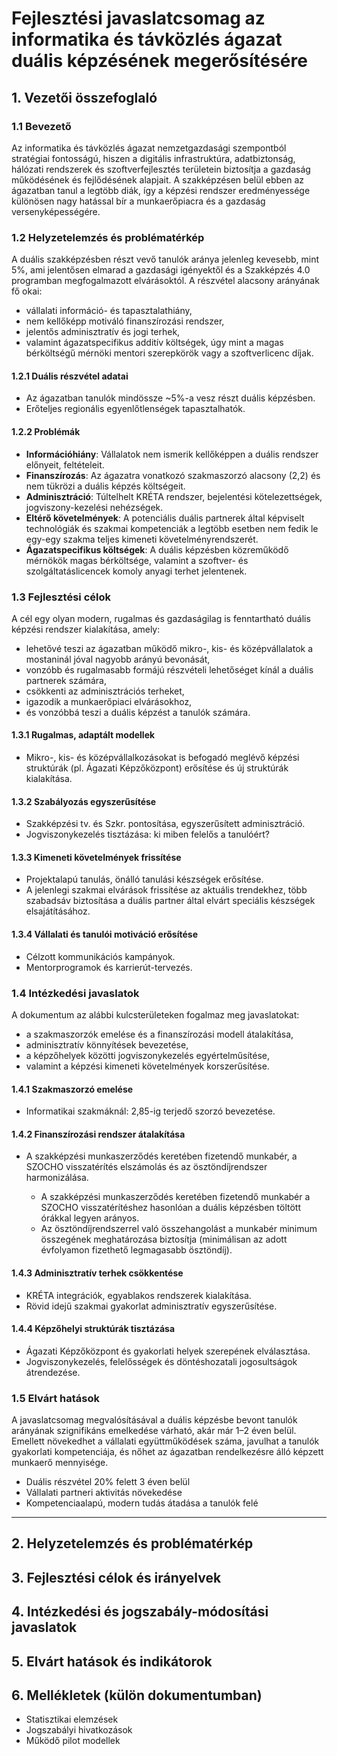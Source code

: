 # Fejlesztési javaslatcsomag az informatika és távközlés ágazat duális képzésének megerősítésére

## 1. Vezetői összefoglaló

### 1.1 Bevezető

Az informatika és távközlés ágazat nemzetgazdasági szempontból stratégiai fontosságú, hiszen a digitális infrastruktúra, adatbiztonság, hálózati rendszerek és szoftverfejlesztés területein biztosítja a gazdaság működésének és fejlődésének alapjait. A szakképzésen belül ebben az ágazatban tanul a legtöbb diák, így a képzési rendszer eredményessége különösen nagy hatással bír a munkaerőpiacra és a gazdaság versenyképességére.

### 1.2 Helyzetelemzés és problématérkép

A duális szakképzésben részt vevő tanulók aránya jelenleg kevesebb, mint 5%, ami jelentősen elmarad a gazdasági igényektől és a Szakképzés 4.0 programban megfogalmazott elvárásoktól. A részvétel alacsony arányának fő okai:

- vállalati információ- és tapasztalathiány,
- nem kellőképp motiváló finanszírozási rendszer,
- jelentős adminisztratív és jogi terhek,
- valamint ágazatspecifikus additív költségek, úgy mint a magas bérköltségű mérnöki mentori szerepkörök vagy a szoftverlicenc díjak.

#### 1.2.1 Duális részvétel adatai

- Az ágazatban tanulók mindössze \~5%-a vesz részt duális képzésben.
- Erőteljes regionális egyenlőtlenségek tapasztalhatók.

#### 1.2.2 Problémák

- **Információhiány**: Vállalatok nem ismerik kellőképpen a duális rendszer előnyeit, feltételeit.
- **Finanszírozás**: Az ágazatra vonatkozó szakmaszorzó alacsony (2,2) és nem tükrözi a duális képzés költségeit.
- **Adminisztráció**: Túltelhelt KRÉTA rendszer, bejelentési kötelezettségek, jogviszony-kezelési nehézségek.
- **Eltérő követelmények**: A potenciális duális partnerek által képviselt technológiák és szakmai kompetenciák a legtöbb esetben nem fedik le egy-egy szakma teljes kimeneti követelményrendszerét.
- **Ágazatspecifikus költségek**: A duális képzésben közreműködő mérnökök magas bérköltsége, valamint a szoftver- és szolgáltatáslicencek komoly anyagi terhet jelentenek.

### 1.3 Fejlesztési célok

A cél egy olyan modern, rugalmas és gazdaságilag is fenntartható duális képzési rendszer kialakítása, amely:

- lehetővé teszi az ágazatban működő mikro-, kis- és középvállalatok a mostaninál jóval nagyobb arányú bevonását,
- vonzóbb és rugalmasabb formájú részvételi lehetőséget kínál a duális partnerek számára,
- csökkenti az adminisztrációs terheket,
- igazodik a munkaerőpiaci elvárásokhoz,
- és vonzóbbá teszi a duális képzést a tanulók számára.

#### 1.3.1 Rugalmas, adaptált modellek

- Mikro-, kis- és középvállalkozásokat is befogadó meglévő képzési struktúrák (pl. Ágazati Képzőközpont) erősítése és új struktúrák kialakítása.

#### 1.3.2 Szabályozás egyszerűsítése

- Szakképzési tv. és Szkr. pontosítása, egyszerűsített adminisztráció.
- Jogviszonykezelés tisztázása: ki miben felelős a tanulóért?

#### 1.3.3 Kimeneti követelmények frissítése

- Projektalapú tanulás, önálló tanulási készségek erősítése.
- A jelenlegi szakmai elvárások frissítése az aktuális trendekhez, több szabadsáv biztosítása a duális partner által elvárt speciális készségek elsajátításához.

#### 1.3.4 Vállalati és tanulói motiváció erősítése

- Célzott kommunikációs kampányok.
- Mentorprogramok és karrierút-tervezés.

### 1.4 Intézkedési javaslatok

A dokumentum az alábbi kulcsterületeken fogalmaz meg javaslatokat:

- a szakmaszorzók emelése és a finanszírozási modell átalakítása,
- adminisztratív könnyítések bevezetése,
- a képzőhelyek közötti jogviszonykezelés egyértelműsítése,
- valamint a képzési kimeneti követelmények korszerűsítése.

#### 1.4.1 Szakmaszorzó emelése

- Informatikai szakmáknál: 2,85-ig terjedő szorzó bevezetése.

#### 1.4.2 Finanszírozási rendszer átalakítása

- A szakképzési munkaszerződés keretében fizetendő munkabér, a SZOCHO visszatérítés elszámolás és az ösztöndíjrendszer harmonizálása.

  - A szakképzési munkaszerződés keretében fizetendő munkabér a SZOCHO visszatérítéshez hasonlóan a duális képzésben töltött órákkal legyen arányos.
  - Az ösztöndíjrendszerrel való összehangolást a munkabér minimum összegének meghatározása biztosítja (minimálisan az adott évfolyamon fizethető legmagasabb ösztöndíj).

#### 1.4.3 Adminisztratív terhek csökkentése

- KRÉTA integrációk, egyablakos rendszerek kialakítása.
- Rövid idejű szakmai gyakorlat adminisztratív egyszerűsítése.

#### 1.4.4 Képzőhelyi struktúrák tisztázása

- Ágazati Képzőközpont és gyakorlati helyek szerepének elválasztása.
- Jogviszonykezelés, felelősségek és döntéshozatali jogosultságok átrendezése.

### 1.5 Elvárt hatások

A javaslatcsomag megvalósításával a duális képzésbe bevont tanulók arányának szignifikáns emelkedése várható, akár már 1–2 éven belül. Emellett növekedhet a vállalati együttműködések száma, javulhat a tanulók gyakorlati kompetenciája, és nőhet az ágazatban rendelkezésre álló képzett munkaerő mennyisége.

- Duális részvétel 20% felett 3 éven belül
- Vállalati partneri aktivitás növekedése
- Kompetenciaalapú, modern tudás átadása a tanulók felé

---

## 2. Helyzetelemzés és problématérkép

## 3. Fejlesztési célok és irányelvek

## 4. Intézkedési és jogszabály-módosítási javaslatok

## 5. Elvárt hatások és indikátorok

## 6. Mellékletek (külön dokumentumban)

- Statisztikai elemzések
- Jogszabályi hivatkozások
- Működő pilot modellek
